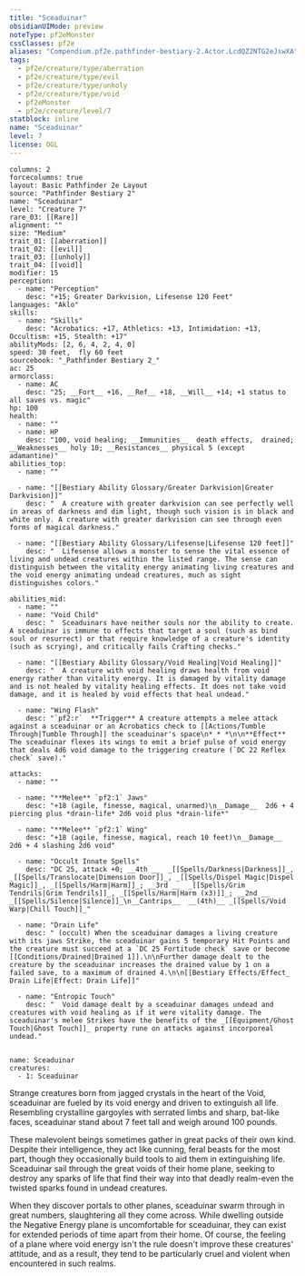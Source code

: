 ```yaml
---
title: "Sceaduinar"
obsidianUIMode: preview
noteType: pf2eMonster
cssClasses: pf2e
aliases: "Compendium.pf2e.pathfinder-bestiary-2.Actor.LcdQZ2NTG2eJswXA" 
tags:
  - pf2e/creature/type/aberration
  - pf2e/creature/type/evil
  - pf2e/creature/type/unholy
  - pf2e/creature/type/void
  - pf2eMonster
  - pf2e/creature/level/7
statblock: inline
name: "Sceaduinar"
level: 7
license: OGL
---
```


```statblock
columns: 2
forcecolumns: true
layout: Basic Pathfinder 2e Layout
source: "Pathfinder Bestiary 2"
name: "Sceaduinar"
level: "Creature 7"
rare_03: [[Rare]]
alignment: ""
size: "Medium"
trait_01: [[aberration]]
trait_02: [[evil]]
trait_03: [[unholy]]
trait_04: [[void]]
modifier: 15
perception:
  - name: "Perception"
    desc: "+15; Greater Darkvision, Lifesense 120 Feet"
languages: "Aklo"
skills:
  - name: "Skills"
    desc: "Acrobatics: +17, Athletics: +13, Intimidation: +13, Occultism: +15, Stealth: +17"
abilityMods: [2, 6, 4, 2, 4, 0]
speed: 30 feet,  fly 60 feet
sourcebook: "_Pathfinder Bestiary 2_"
ac: 25
armorclass:
  - name: AC
    desc: "25; __Fort__ +16, __Ref__ +18, __Will__ +14; +1 status to all saves vs. magic"
hp: 100
health:
  - name: ""
  - name: HP
    desc: "100, void healing; __Immunities__  death effects,  drained; __Weaknesses__ holy 10; __Resistances__ physical 5 (except adamantine)"
abilities_top:
  - name: ""

  - name: "[[Bestiary Ability Glossary/Greater Darkvision|Greater Darkvision]]"
    desc: "  A creature with greater darkvision can see perfectly well in areas of darkness and dim light, though such vision is in black and white only. A creature with greater darkvision can see through even forms of magical darkness."

  - name: "[[Bestiary Ability Glossary/Lifesense|Lifesense 120 feet]]"
    desc: "  Lifesense allows a monster to sense the vital essence of living and undead creatures within the listed range. The sense can distinguish between the vitality energy animating living creatures and the void energy animating undead creatures, much as sight distinguishes colors."

abilities_mid:
  - name: ""
  - name: "Void Child"
    desc: "  Sceaduinars have neither souls nor the ability to create. A sceaduinar is immune to effects that target a soul (such as bind soul or resurrect) or that require knowledge of a creature's identity (such as scrying), and critically fails Crafting checks."

  - name: "[[Bestiary Ability Glossary/Void Healing|Void Healing]]"
    desc: "  A creature with void healing draws health from void energy rather than vitality energy. It is damaged by vitality damage and is not healed by vitality healing effects. It does not take void damage, and it is healed by void effects that heal undead."

  - name: "Wing Flash"
    desc: "`pf2:r`  **Trigger** A creature attempts a melee attack against a sceaduinar or an Acrobatics check to [[Actions/Tumble Through|Tumble Through]] the sceaduinar's space\n* * *\n\n**Effect** The sceaduinar flexes its wings to emit a brief pulse of void energy that deals 4d6 void damage to the triggering creature (`DC 22 Reflex check` save)."

attacks:
  - name: ""

  - name: "**Melee** `pf2:1` Jaws"
    desc: "+18 (agile, finesse, magical, unarmed)\n__Damage__  2d6 + 4 piercing plus *drain-life* 2d6 void plus *drain-life*"

  - name: "**Melee** `pf2:1` Wing"
    desc: "+18 (agile, finesse, magical, reach 10 feet)\n__Damage__  2d6 + 4 slashing 2d6 void"

  - name: "Occult Innate Spells"
    desc: "DC 25, attack +0; __4th __  _[[Spells/Darkness|Darkness]]_, _[[Spells/Translocate|Dimension Door]]_, _[[Spells/Dispel Magic|Dispel Magic]]_, _[[Spells/Harm|Harm]]_; __3rd __  _[[Spells/Grim Tendrils|Grim Tendrils]]_, _[[Spells/Harm|Harm (x3)]]_; __2nd __  _[[Spells/Silence|Silence]]_\n__Cantrips__  __(4th)__ _[[Spells/Void Warp|Chill Touch]]_"

  - name: "Drain Life"
    desc: " (occult) When the sceaduinar damages a living creature with its jaws Strike, the sceaduinar gains 5 temporary Hit Points and the creature must succeed at a `DC 25 Fortitude check` save or become [[Conditions/Drained|Drained 1]].\n\nFurther damage dealt to the creature by the sceaduinar increases the drained value by 1 on a failed save, to a maximum of drained 4.\n\n[[Bestiary Effects/Effect_ Drain Life|Effect: Drain Life]]"

  - name: "Entropic Touch"
    desc: "  Void damage dealt by a sceaduinar damages undead and creatures with void healing as if it were vitality damage. The sceaduinar's melee Strikes have the benefits of the _[[Equipment/Ghost Touch|Ghost Touch]]_ property rune on attacks against incorporeal undead."
 
```

```encounter-table
name: Sceaduinar
creatures:
  - 1: Sceaduinar
```



Strange creatures born from jagged crystals in the heart of the Void, sceaduinar are fueled by its void energy and driven to extinguish all life. Resembling crystalline gargoyles with serrated limbs and sharp, bat-like faces, sceaduinar stand about 7 feet tall and weigh around 100 pounds.

These malevolent beings sometimes gather in great packs of their own kind. Despite their intelligence, they act like cunning, feral beasts for the most part, though they occasionally build tools to aid them in extinguishing life. Sceaduinar sail through the great voids of their home plane, seeking to destroy any sparks of life that find their way into that deadly realm-even the twisted sparks found in undead creatures.

When they discover portals to other planes, sceaduinar swarm through in great numbers, slaughtering all they come across. While dwelling outside the Negative Energy plane is uncomfortable for sceaduinar, they can exist for extended periods of time apart from their home. Of course, the feeling of a plane where void energy isn't the rule doesn't improve these creatures' attitude, and as a result, they tend to be particularly cruel and violent when encountered in such realms.
